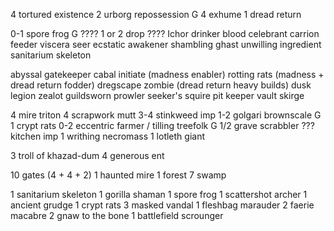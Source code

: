 4 tortured existence
2 urborg repossession G
4 exhume
1 dread return

0-1 spore frog G
???? 1 or 2 drop ????
Ichor drinker
blood celebrant
carrion feeder
viscera seer
ecstatic awakener
shambling ghast
unwilling ingredient
sanitarium skeleton

abyssal gatekeeper
cabal initiate (madness enabler)
rotting rats (madness + dread return fodder)
dregscape zombie (dread return heavy builds)
dusk legion zealot
guildsworn prowler
seeker's squire
pit keeper
vault skirge

4 mire triton
4 scrapwork mutt
3-4 stinkweed imp
1-2 golgari brownscale G
1 crypt rats
0-2 eccentric farmer / tilling treefolk G
1/2 grave scrabbler
??? kitchen imp
1 writhing necromass
1 lotleth giant

3 troll of khazad-dum
4 generous ent

10 gates (4 + 4 + 2)
1 haunted mire
1 forest
7 swamp

1 sanitarium skeleton
1 gorilla shaman
1 spore frog
1 scattershot archer
1 ancient grudge
1 crypt rats
3 masked vandal
1 fleshbag marauder
2 faerie macabre
2 gnaw to the bone
1 battlefield scrounger